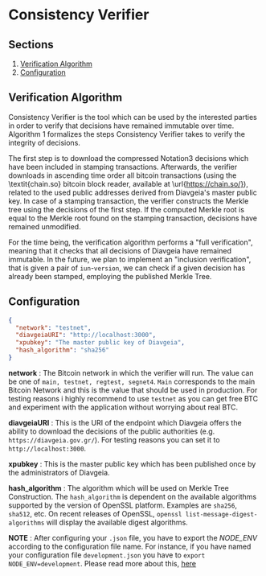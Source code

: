 Consistency Verifier
====================

Sections
-------
1. [Verification Algorithm](#verification-algorithm)
2. [Configuration](#configuration)

Verification Algorithm
----------------------

Consistency Verifier is the tool which can be used by the interested parties in order to verify that decisions have remained immutable over time. Algorithm 1 formalizes the steps Consistency Verifier takes to verify the integrity of decisions.

The first step is to download the compressed Notation3 decisions which have been included in stamping transactions. Afterwards, the verifier downloads in ascending time order all bitcoin transactions (using the \textit{chain.so} bitcoin block reader, available at \url{https://chain.so/}), related to the used public addresses derived from Diavgeia's master public key. In case of a stamping transaction, the verifier constructs the Merkle tree using the decisions of the first step. If the computed Merkle root is equal to the Merkle root found on the stamping transaction, decisions have remained unmodified.

For the time being, the verification algorithm performs a "full verification", meaning that it checks that all decisions of Diavgeia have remained immutable. In the future, we plan to implement an "inclusion verification", that is given a pair of `iun`-`version`, we can check if a given decision has already been stamped, employing the published Merkle Tree.

Configuration
-------------

```json
{
  "network": "testnet",
  "diavgeiaURI": "http://localhost:3000",
  "xpubkey": "The master public key of Diavgeia",
  "hash_algorithm": "sha256"
}
```

**network** : The Bitcoin network in which the verifier will run. The value can be one of `main, testnet, regtest, segnet4`. `Main` corresponds to the main Bitcoin Network and this is the value that should be used in production. For testing reasons i highly recommend to use `testnet` as you can get free BTC and experiment with the application without worrying about real BTC.

**diavgeiaURI** : This is the URI of the endpoint which Diavgeia offers the ability to download the decisions of the public authorities (e.g. `https://diavgeia.gov.gr/`). For testing reasons you can set it to `http://localhost:3000`.

**xpubkey** : This is the master public key which has been published once by the administrators of Diavgeia.

**hash_algorithm** : The algorithm which will be used on Merkle Tree Construction. The `hash_algorithm` is dependent on the available algorithms supported by the version of OpenSSL platform. Examples are `sha256`, `sha512`, etc. On recent releases of OpenSSL, `openssl list-message-digest-algorithms` will display the available digest algorithms.

**NOTE** : After configuring your `.json` file, you have to export the *NODE_ENV* according to the configuration file name. For instance, if you have named your configuration file `development.json` you have to `export NODE_ENV=development`. Please read more about this, [here](https://github.com/lorenwest/node-config/wiki/Environment-Variables)